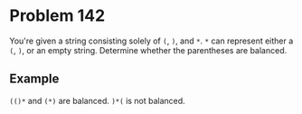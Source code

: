 # Problem 142

You're given a string consisting solely of `(`, `)`, and `*`. `*` can represent either a `(`, `)`, or an empty string. Determine whether the parentheses are balanced.

## Example

`(()*` and `(*)` are balanced. `)*(` is not balanced.
